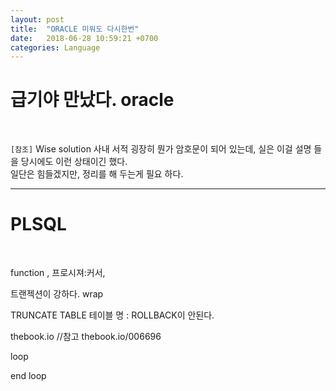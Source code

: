 ```yaml
---
layout: post
title:  "ORACLE 미워도 다시한번"
date:   2018-06-28 10:59:21 +0700
categories: Language
---
```

<h1> 급기야 만났다. oracle </h1> <br>

`[참조]`
Wise solution 사내 서적
굉장히 뭔가 암호문이 되어 있는데, 실은 이걸 설명 들을 당시에도 이런 상태이긴 했다. <br>
일단은 힘들겠지만, 정리를 해 두는게 필요 하다. <br>

---
<h1>PLSQL</h1><br>

function , 프로시져:커서,

트랜젝션이 강하다. wrap

TRUNCATE TABLE 테이블 명 : ROLLBACK이 안된다.


thebook.io //참고
thebook.io/006696

loop

end loop
